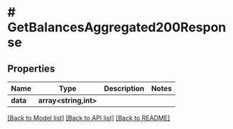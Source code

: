 # # GetBalancesAggregated200Response

## Properties

Name | Type | Description | Notes
------------ | ------------- | ------------- | -------------
**data** | **array<string,int>** |  |

[[Back to Model list]](../../README.md#models) [[Back to API list]](../../README.md#endpoints) [[Back to README]](../../README.md)
